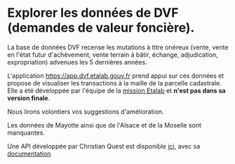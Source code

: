 # Explorer les données de DVF (demandes de valeur foncière).

La base de données DVF recense les mutations à titre onéreux (vente, vente en l'état futur d'achèvement, vente terrain à bâtir, échange, adjudication, expropriation) advenues les 5 dernières années. 

L'application https://app.dvf.etalab.gouv.fr prend appui sur ces données et propose de visualiser les transactions à la maille de la parcelle cadastrale. Elle a été développée par l'équipe de la [mission Etalab](http://www.etalab.gouv.fr/) et **n'est pas dans sa version finale**. 

Nous lirons volontiers vos suggestions d'amélioration. 

Les données de Mayotte ainsi que de l'Alsace et de la Moselle sont manquantes.

Une API développée par Christian Quest est disponible [ici](http://api.cquest.org/dvf), avec sa [documentation](http://data.cquest.org/dgfip_dvf/LISEZ_MOI.txt)




